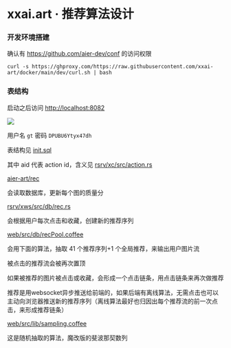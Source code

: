 # xxai.art · 推荐算法设计

### 开发环境搭建

确认有 https://github.com/aier-dev/conf 的访问权限

```
curl -s https://ghproxy.com/https://raw.githubusercontent.com/xxai-art/docker/main/dev/curl.sh | bash
```

### 表结构

启动之后访问 [http://localhost:8082](http://localhost:8082)

![](https://i-01.eu.org/2023/09/SxvhYuQ.webp)

用户名 `gt` 密码 `DPUBU6Ytyx47dh`

表结构见 [init.sql](https://github.com/xxai-art/rsrv/blob/main/init/init.sql)

其中 aid 代表 action id，含义见 [rsrv/xc/src/action.rs](https://github.com/xxai-art/rsrv/blob/main/xc/src/action.rs)



[aier-art/rec](https://github.com/aier-art/rec/blob/main/src/main.rs)&#x20;

会读取数据库，更新每个图的质量分



[rsrv/xws/src/db/rec.rs](https://github.com/xxai-art/rsrv/blob/main/xws/src/db/rec.rs)&#x20;

会根据用户每次点击和收藏，创建新的推荐序列



[web/src/db/recPool.coffee](https://github.com/xxai-art/web/blob/main/src/db/recPool.coffee)&#x20;

会用下面的算法，抽取 41 个推荐序列+1 个全局推荐，来输出用户图片流

被点击的推荐流会被再次置顶

如果被推荐的图片被点击或收藏，会形成一个点击链条，用点击链条来再次做推荐

推荐是用websocket异步推送给前端的，如果后端有离线算法，无需点击也可以主动向浏览器推送新的推荐序列（离线算法最好也归因出每个推荐流的前一次点击，来形成推荐链条）



[web/src/lib/sampling.coffee](https://github.com/xxai-art/web/blob/main/src/lib/sampling.coffee)&#x20;

这是随机抽取的算法，魔改版的斐波那契数列





